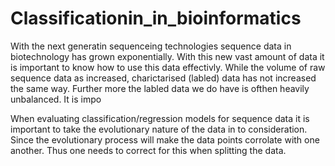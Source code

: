 # Classificationin_in_bioinformatics
With the next generatin sequenceing technologies sequence data in biotechnology has grown exponentially. With this new vast amount of data it is important to know how to use this data effectivly.  While the volume of raw sequence data as increased, charictarised (labled) data has not increased the same way. Further more the labled data we do have is ofthen heavily unbalanced. It is impo

When evaluating classification/regression models for sequence data it is important to take the evolutionary nature of the data in to consideration. Since the evolutionary process will make the data points corrolate with one another. Thus one needs to correct for this when splitting the data. 
